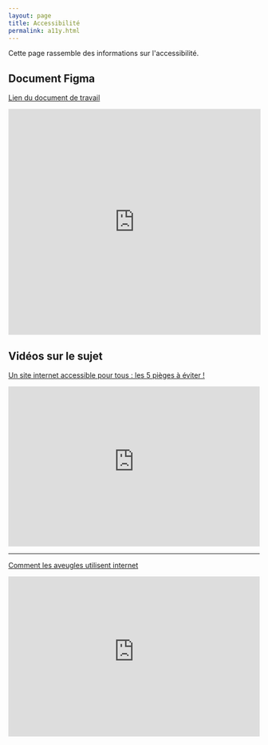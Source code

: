 ```yaml
---
layout: page
title: Accessibilité
permalink: a11y.html
---
```


Cette page rassemble des informations sur l'accessibilité.

## Document Figma

[Lien du document de travail](https://www.figma.com/file/Unr3Mwo5LTrsw7f3Hxl1CD/Qualit%C3%A9-Web-ID412?type=whiteboard&node-id=0%3A1&t=zpTsYMWuhzKYfSfN-1)

<iframe style="border: 1px solid rgba(0, 0, 0, 0.1);" width="100%" height="450" src="https://www.figma.com/embed?embed_host=share&url=https%3A%2F%2Fwww.figma.com%2Ffile%2FUnr3Mwo5LTrsw7f3Hxl1CD%2FQualit%25C3%25A9-Web-ID412%3Ftype%3Dwhiteboard%26node-id%3D0%253A1%26t%3DzpTsYMWuhzKYfSfN-1" allowfullscreen></iframe>

## Vidéos sur le sujet

[Un site internet accessible pour tous : les 5 pièges à éviter !](https://www.youtube.com/watch?v=0tTNeV_WAn8)

<iframe width="100%" style="ratio:16/9; min-height:320px" src="https://www.youtube-nocookie.com/embed/0tTNeV_WAn8" title="YouTube video player" frameborder="0" allow="accelerometer; autoplay; clipboard-write; encrypted-media; gyroscope; picture-in-picture" allowfullscreen></iframe>

---

[Comment les aveugles utilisent internet](https://www.youtube.com/watch?v=DePdWynmd_Y)

<iframe width="100%" style="ratio:16/9; min-height:320px" src="https://www.youtube-nocookie.com/embed/DePdWynmd_Y" title="YouTube video player" frameborder="0" allow="accelerometer; autoplay; clipboard-write; encrypted-media; gyroscope; picture-in-picture" allowfullscreen></iframe>